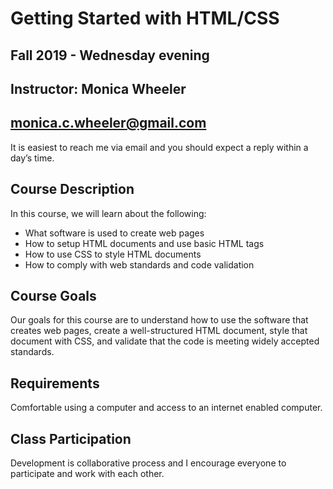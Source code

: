 # Getting Started with HTML/CSS
## Fall 2019 - Wednesday evening
## Instructor: Monica Wheeler
## monica.c.wheeler@gmail.com

It is easiest to reach me via email and you should expect a reply within a day’s time.

## Course Description

In this course, we will learn about the following:
* What software is used to create web pages
* How to setup HTML documents and use basic HTML tags
* How to use CSS to style HTML documents
* How to comply with web standards and code validation

## Course Goals

Our goals for this course are to understand how to use the software that creates web pages, create a well-structured HTML document, style that document with CSS, and validate that the code is meeting widely accepted standards. 

## Requirements

Comfortable using a computer and access to an internet enabled computer.

## Class Participation

Development is collaborative process and I encourage everyone to participate and work with each other.
